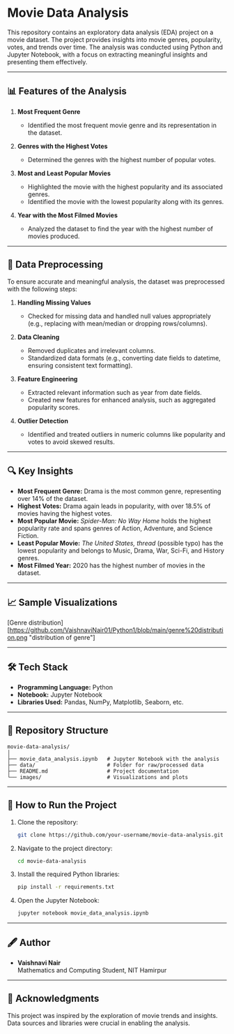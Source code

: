 

# Movie Data Analysis

This repository contains an exploratory data analysis (EDA) project on a movie dataset. The project provides insights into movie genres, popularity, votes, and trends over time. The analysis was conducted using Python and Jupyter Notebook, with a focus on extracting meaningful insights and presenting them effectively.

---

## 📊 Features of the Analysis

1. **Most Frequent Genre**
   - Identified the most frequent movie genre and its representation in the dataset.

2. **Genres with the Highest Votes**
   - Determined the genres with the highest number of popular votes.

3. **Most and Least Popular Movies**
   - Highlighted the movie with the highest popularity and its associated genres.
   - Identified the movie with the lowest popularity along with its genres.

4. **Year with the Most Filmed Movies**
   - Analyzed the dataset to find the year with the highest number of movies produced.

---


## 🔄 Data Preprocessing

To ensure accurate and meaningful analysis, the dataset was preprocessed with the following steps:

1. **Handling Missing Values**
   - Checked for missing data and handled null values appropriately (e.g., replacing with mean/median or dropping rows/columns).

2. **Data Cleaning**
   - Removed duplicates and irrelevant columns.
   - Standardized data formats (e.g., converting date fields to datetime, ensuring consistent text formatting).

3. **Feature Engineering**
   - Extracted relevant information such as year from date fields.
   - Created new features for enhanced analysis, such as aggregated popularity scores.

4. **Outlier Detection**
   - Identified and treated outliers in numeric columns like popularity and votes to avoid skewed results.

---


## 🔍 Key Insights

- **Most Frequent Genre:** Drama is the most common genre, representing over 14% of the dataset.  
- **Highest Votes:** Drama again leads in popularity, with over 18.5% of movies having the highest votes.  
- **Most Popular Movie:** *Spider-Man: No Way Home* holds the highest popularity rate and spans genres of Action, Adventure, and Science Fiction.  
- **Least Popular Movie:** *The United States, thread* (possible typo) has the lowest popularity and belongs to Music, Drama, War, Sci-Fi, and History genres.  
- **Most Filmed Year:** 2020 has the highest number of movies in the dataset.

---

## 📈 Sample Visualizations

[Genre distribution][https://github.com/VaishnaviNair01/Python1/blob/main/genre%20distribution.png "distribution of genre"]

---

## 🛠️ Tech Stack

- **Programming Language:** Python  
- **Notebook:** Jupyter Notebook  
- **Libraries Used:** Pandas, NumPy, Matplotlib, Seaborn, etc.

---

## 📁 Repository Structure

```
movie-data-analysis/
│
├── movie_data_analysis.ipynb   # Jupyter Notebook with the analysis
├── data/                       # Folder for raw/processed data 
├── README.md                   # Project documentation
└── images/                     # Visualizations and plots 
```

---

## 🚀 How to Run the Project

1. Clone the repository:
   ```bash
   git clone https://github.com/your-username/movie-data-analysis.git
   ```
2. Navigate to the project directory:
   ```bash
   cd movie-data-analysis
   ```
3. Install the required Python libraries:
   ```bash
   pip install -r requirements.txt
   ```
4. Open the Jupyter Notebook:
   ```bash
   jupyter notebook movie_data_analysis.ipynb
   ```

---


## 🖋️ Author

- **Vaishnavi Nair**  
  Mathematics and Computing Student, NIT Hamirpur  
  

---

## 🌟 Acknowledgments

This project was inspired by the exploration of movie trends and insights. Data sources and libraries were crucial in enabling the analysis.


